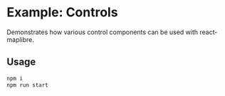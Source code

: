 # Example: Controls

Demonstrates how various control components can be used with react-maplibre.

## Usage

```bash
npm i
npm run start
```
